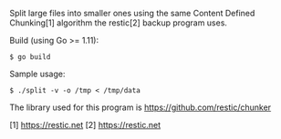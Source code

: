 Split large files into smaller ones using the same Content Defined Chunking[1]
algorithm the restic[2] backup program uses.

Build (using Go >= 1.11):

    $ go build

Sample usage:

    $ ./split -v -o /tmp < /tmp/data

The library used for this program is https://github.com/restic/chunker

[1] https://restic.net
[2] https://restic.net

